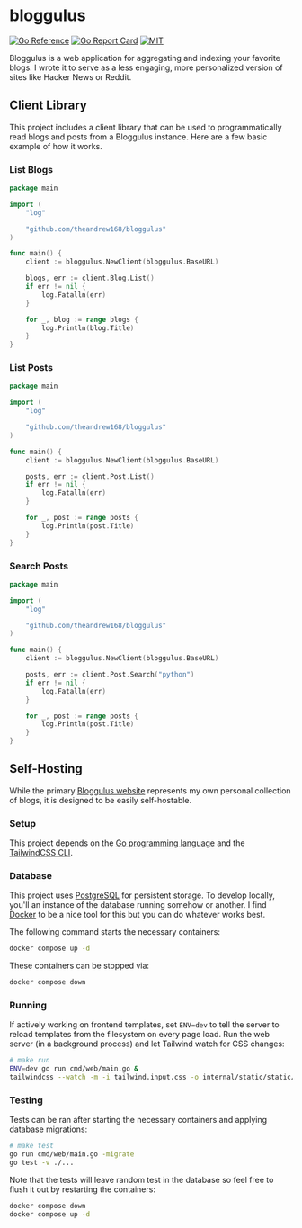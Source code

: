 # bloggulus

[![Go Reference](https://pkg.go.dev/badge/github.com/theandrew168/bloggulus.svg)](https://pkg.go.dev/github.com/theandrew168/bloggulus)
[![Go Report Card](https://goreportcard.com/badge/github.com/theandrew168/bloggulus)](https://goreportcard.com/report/github.com/theandrew168/bloggulus)
[![MIT](https://img.shields.io/github/license/theandrew168/bloggulus)](https://img.shields.io/github/license/theandrew168/bloggulus)


Bloggulus is a web application for aggregating and indexing your favorite blogs.
I wrote it to serve as a less engaging, more personalized version of sites like Hacker News or Reddit.


## Client Library
This project includes a client library that can be used to programmatically read blogs and posts from a Bloggulus instance.
Here are a few basic example of how it works.


### List Blogs
```go
package main

import (
	"log"

	"github.com/theandrew168/bloggulus"
)

func main() {
	client := bloggulus.NewClient(bloggulus.BaseURL)

	blogs, err := client.Blog.List()
	if err != nil {
		log.Fatalln(err)
	}

	for _, blog := range blogs {
		log.Println(blog.Title)
	}
}
```


### List Posts
```go
package main

import (
	"log"

	"github.com/theandrew168/bloggulus"
)

func main() {
	client := bloggulus.NewClient(bloggulus.BaseURL)

	posts, err := client.Post.List()
	if err != nil {
		log.Fatalln(err)
	}

	for _, post := range posts {
		log.Println(post.Title)
	}
}
```


### Search Posts
```go
package main

import (
	"log"

	"github.com/theandrew168/bloggulus"
)

func main() {
	client := bloggulus.NewClient(bloggulus.BaseURL)

	posts, err := client.Post.Search("python")
	if err != nil {
		log.Fatalln(err)
	}

	for _, post := range posts {
		log.Println(post.Title)
	}
}
```


## Self-Hosting
While the primary [Bloggulus website](https://bloggulus.com) represents my own personal collection of blogs, it is designed to be easily self-hostable.


### Setup
This project depends on the [Go programming language](https://golang.org/dl/) and the [TailwindCSS CLI](https://tailwindcss.com/blog/standalone-cli).


### Database
This project uses [PostgreSQL](https://www.postgresql.org/) for persistent storage.
To develop locally, you'll an instance of the database running somehow or another.
I find [Docker](https://www.docker.com/) to be a nice tool for this but you can do whatever works best.

The following command starts the necessary containers:
```bash
docker compose up -d
```

These containers can be stopped via:
```bash
docker compose down
```


### Running
If actively working on frontend templates, set `ENV=dev` to tell the server to reload templates from the filesystem on every page load.
Run the web server (in a background process) and let Tailwind watch for CSS changes:
```bash
# make run
ENV=dev go run cmd/web/main.go &
tailwindcss --watch -m -i tailwind.input.css -o internal/static/static/css/tailwind.min.css
```


### Testing
Tests can be ran after starting the necessary containers and applying database migrations:
```bash
# make test
go run cmd/web/main.go -migrate
go test -v ./...
```

Note that the tests will leave random test in the database so feel free to flush it out by restarting the containers:
```bash
docker compose down
docker compose up -d
```
